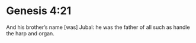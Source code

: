 # Genesis 4:21

And his brother’s name [was] Jubal: he was the father of all such as handle the harp and organ.